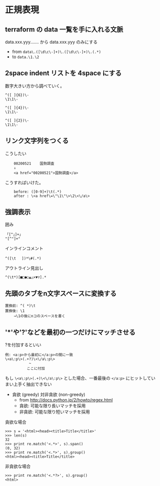 # 正規表現

## terraform の data 一覧を手に入れる文脈
data.xxx.yyy.…… から data.xxx.yyy のみにする

- from `data\.([\d\c\-]+)\.([\d\c\-]+)\.(.*)`
- to `data.\1.\2`

## 2space indent リストを 4space にする
数字大きい方から調べていく。

```
^([ ]{6})\-
\1\1\-

^([ ]{4})\-
\1\1\-

^([ ]{2})\-
\1\1\-
```

## リンク文字列をつくる
こうしたい

```
	00200521	国勢調査
	↓
	<a href="00200521">国勢調査</a>
```

こうすればいけた。

```
	before: ([0-9]+)\t(.*)
	after : \<a href\=\"\1\"\>\2\<\/a\>
```

## 強調表示
囲み

```
「[^」]+」
"[^"]+"
```

インラインコメント

```
^([\t 　])*\#(.*)
```

アウトライン見出し

```
^(\t*)[■□●○▲△×▼▽].*
```

## 先頭のタブをn文字スペースに変換する

```
置換前: ^( *)\t
置換後: \1    
	→\1の後にnコのスペースを書く
```

## '*'や'?'などを最初の一つだけにマッチさせる
?を付加するといい

```
例: <a:p>から最初に</a:p>の間に一致
\<a\:p\>(.+?)\<\/a\:p\>
           ~
          ここに付加
```

もし `\<a\:p\>(.+)\<\/a\:p\>` とした場合、一番最後の `</a:p>` にヒットしていまい上手く抽出できない

- 貪欲 (greedy) 対非貪欲 (non-greedy)
    - from http://docs.python.jp/2/howto/regex.html
    - 貪欲: 可能な限り長いマッチを採用
    - 非貪欲: 可能な限り短いマッチを採用

貪欲な場合

```
>>> s = '<html><head><title>Title</title>'
>>> len(s)
32
>>> print re.match('<.*>', s).span()
(0, 32)
>>> print re.match('<.*>', s).group()
<html><head><title>Title</title>
```

非貪欲な場合

```
>>> print re.match('<.*?>', s).group()
<html>

```
